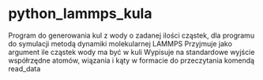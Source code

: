# python_lammps_kula
Program do generowania kul z wody o zadanej ilości cząstek, dla programu do symulacji metodą dynamiki molekularnej LAMMPS
Przyjmuje jako argument ile cząstek wody ma być w kuli
Wypisuje na standardowe wyjście współrzędne atomów, wiązania i kąty w formacie do przeczytania komendą read_data
    
